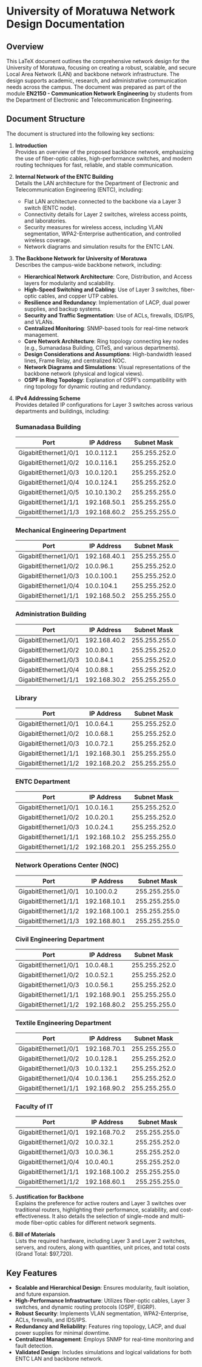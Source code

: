 # University of Moratuwa Network Design Documentation

## Overview
This LaTeX document outlines the comprehensive network design for the University of Moratuwa, focusing on creating a robust, scalable, and secure Local Area Network (LAN) and backbone network infrastructure. The design supports academic, research, and administrative communication needs across the campus. The document was prepared as part of the module **EN2150 - Communication Network Engineering** by students from the Department of Electronic and Telecommunication Engineering.

## Document Structure
The document is structured into the following key sections:

1. **Introduction**  
   Provides an overview of the proposed backbone network, emphasizing the use of fiber-optic cables, high-performance switches, and modern routing techniques for fast, reliable, and stable communication.

2. **Internal Network of the ENTC Building**  
   Details the LAN architecture for the Department of Electronic and Telecommunication Engineering (ENTC), including:
   - Flat LAN architecture connected to the backbone via a Layer 3 switch (ENTC node).
   - Connectivity details for Layer 2 switches, wireless access points, and laboratories.
   - Security measures for wireless access, including VLAN segmentation, WPA2-Enterprise authentication, and controlled wireless coverage.
   - Network diagrams and simulation results for the ENTC LAN.

3. **The Backbone Network for University of Moratuwa**  
   Describes the campus-wide backbone network, including:
   - **Hierarchical Network Architecture**: Core, Distribution, and Access layers for modularity and scalability.
   - **High-Speed Switching and Cabling**: Use of Layer 3 switches, fiber-optic cables, and copper UTP cables.
   - **Resilience and Redundancy**: Implementation of LACP, dual power supplies, and backup systems.
   - **Security and Traffic Segmentation**: Use of ACLs, firewalls, IDS/IPS, and VLANs.
   - **Centralized Monitoring**: SNMP-based tools for real-time network management.
   - **Core Network Architecture**: Ring topology connecting key nodes (e.g., Sumanadasa Building, CITeS, and various departments).
   - **Design Considerations and Assumptions**: High-bandwidth leased lines, Frame Relay, and centralized NOC.
   - **Network Diagrams and Simulations**: Visual representations of the backbone network (physical and logical views).
   - **OSPF in Ring Topology**: Explanation of OSPF’s compatibility with ring topology for dynamic routing and redundancy.

4. **IPv4 Addressing Scheme**  
   Provides detailed IP configurations for Layer 3 switches across various departments and buildings, including:

   ### Sumanadasa Building
   | Port                | IP Address    | Subnet Mask     |
   |---------------------|---------------|------------------|
   | GigabitEthernet1/0/1 | 10.0.112.1    | 255.255.252.0    |
   | GigabitEthernet1/0/2 | 10.0.116.1    | 255.255.252.0    |
   | GigabitEthernet1/0/3 | 10.0.120.1    | 255.255.252.0    |
   | GigabitEthernet1/0/4 | 10.0.124.1    | 255.255.252.0    |
   | GigabitEthernet1/0/5 | 10.10.130.2   | 255.255.255.0    |
   | GigabitEthernet1/1/1 | 192.168.50.1  | 255.255.255.0    |
   | GigabitEthernet1/1/3 | 192.168.60.2  | 255.255.255.0    |

   ### Mechanical Engineering Department
   | Port                | IP Address    | Subnet Mask     |
   |---------------------|---------------|------------------|
   | GigabitEthernet1/0/1 | 192.168.40.1  | 255.255.255.0    |
   | GigabitEthernet1/0/2 | 10.0.96.1     | 255.255.252.0    |
   | GigabitEthernet1/0/3 | 10.0.100.1    | 255.255.252.0    |
   | GigabitEthernet1/0/4 | 10.0.104.1    | 255.255.252.0    |
   | GigabitEthernet1/1/1 | 192.168.50.2  | 255.255.255.0    |

   ### Administration Building
   | Port                | IP Address    | Subnet Mask     |
   |---------------------|---------------|------------------|
   | GigabitEthernet1/0/1 | 192.168.40.2  | 255.255.255.0    |
   | GigabitEthernet1/0/2 | 10.0.80.1     | 255.255.252.0    |
   | GigabitEthernet1/0/3 | 10.0.84.1     | 255.255.252.0    |
   | GigabitEthernet1/0/4 | 10.0.88.1     | 255.255.252.0    |
   | GigabitEthernet1/1/1 | 192.168.30.2  | 255.255.255.0    |

   ### Library
   | Port                | IP Address    | Subnet Mask     |
   |---------------------|---------------|------------------|
   | GigabitEthernet1/0/1 | 10.0.64.1     | 255.255.252.0    |
   | GigabitEthernet1/0/2 | 10.0.68.1     | 255.255.252.0    |
   | GigabitEthernet1/0/3 | 10.0.72.1     | 255.255.252.0    |
   | GigabitEthernet1/1/1 | 192.168.30.1  | 255.255.255.0    |
   | GigabitEthernet1/1/2 | 192.168.20.2  | 255.255.255.0    |

   ### ENTC Department
   | Port                | IP Address    | Subnet Mask     |
   |---------------------|---------------|------------------|
   | GigabitEthernet1/0/1 | 10.0.16.1     | 255.255.252.0    |
   | GigabitEthernet1/0/2 | 10.0.20.1     | 255.255.252.0    |
   | GigabitEthernet1/0/3 | 10.0.24.1     | 255.255.252.0    |
   | GigabitEthernet1/1/1 | 192.168.10.2  | 255.255.255.0    |
   | GigabitEthernet1/1/2 | 192.168.20.1  | 255.255.255.0    |

   ### Network Operations Center (NOC)
   | Port                | IP Address    | Subnet Mask     |
   |---------------------|---------------|------------------|
   | GigabitEthernet1/0/1 | 10.100.0.2    | 255.255.255.0    |
   | GigabitEthernet1/1/1 | 192.168.10.1  | 255.255.255.0    |
   | GigabitEthernet1/1/2 | 192.168.100.1 | 255.255.255.0    |
   | GigabitEthernet1/1/3 | 192.168.80.1  | 255.255.255.0    |

   ### Civil Engineering Department
   | Port                | IP Address    | Subnet Mask     |
   |---------------------|---------------|------------------|
   | GigabitEthernet1/0/1 | 10.0.48.1     | 255.255.252.0    |
   | GigabitEthernet1/0/2 | 10.0.52.1     | 255.255.252.0    |
   | GigabitEthernet1/0/3 | 10.0.56.1     | 255.255.252.0    |
   | GigabitEthernet1/1/1 | 192.168.90.1  | 255.255.255.0    |
   | GigabitEthernet1/1/2 | 192.168.80.2  | 255.255.255.0    |

   ### Textile Engineering Department
   | Port                | IP Address    | Subnet Mask     |
   |---------------------|---------------|------------------|
   | GigabitEthernet1/0/1 | 192.168.70.1  | 255.255.255.0    |
   | GigabitEthernet1/0/2 | 10.0.128.1    | 255.255.252.0    |
   | GigabitEthernet1/0/3 | 10.0.132.1    | 255.255.252.0    |
   | GigabitEthernet1/0/4 | 10.0.136.1    | 255.255.252.0    |
   | GigabitEthernet1/1/1 | 192.168.90.2  | 255.255.255.0    |

   ### Faculty of IT
   | Port                | IP Address    | Subnet Mask     |
   |---------------------|---------------|------------------|
   | GigabitEthernet1/0/1 | 192.168.70.2  | 255.255.255.0    |
   | GigabitEthernet1/0/2 | 10.0.32.1     | 255.255.252.0    |
   | GigabitEthernet1/0/3 | 10.0.36.1     | 255.255.252.0    |
   | GigabitEthernet1/0/4 | 10.0.40.1     | 255.255.252.0    |
   | GigabitEthernet1/1/1 | 192.168.100.2 | 255.255.255.0    |
   | GigabitEthernet1/1/2 | 192.168.60.1  | 255.255.255.0    |

5. **Justification for Backbone**  
   Explains the preference for active routers and Layer 3 switches over traditional routers, highlighting their performance, scalability, and cost-effectiveness. It also details the selection of single-mode and multi-mode fiber-optic cables for different network segments.

6. **Bill of Materials**  
   Lists the required hardware, including Layer 3 and Layer 2 switches, servers, and routers, along with quantities, unit prices, and total costs (Grand Total: $97,720).

## Key Features
- **Scalable and Hierarchical Design**: Ensures modularity, fault isolation, and future expansion.
- **High-Performance Infrastructure**: Utilizes fiber-optic cables, Layer 3 switches, and dynamic routing protocols (OSPF, EIGRP).
- **Robust Security**: Implements VLAN segmentation, WPA2-Enterprise, ACLs, firewalls, and IDS/IPS.
- **Redundancy and Reliability**: Features ring topology, LACP, and dual power supplies for minimal downtime.
- **Centralized Management**: Employs SNMP for real-time monitoring and fault detection.
- **Validated Design**: Includes simulations and logical validations for both ENTC LAN and backbone network.
